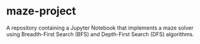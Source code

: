 # maze-project
A repository containing a Jupyter Notebook that implements a maze solver using Breadth-First Search (BFS) and Depth-First Search (DFS) algorithms.
